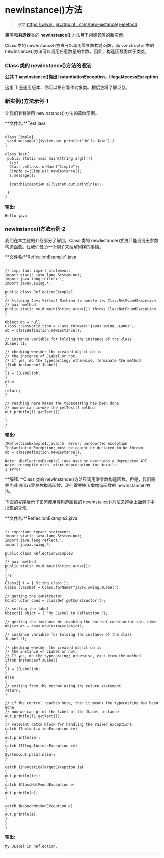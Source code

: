 # newInstance()方法

> 原文:[https://www . javatpoint . com/new-instance()-method](https://www.javatpoint.com/new-instance()-method)

**类**类和**构造器**类的 **newInstance()** 方法用于创建该类的新实例。

Class 类的 newInstance()方法可以调用零参数构造函数，而 constructor 类的 newInstance()方法可以调用任意数量的参数。因此，构造函数类优于类类。

### Class 类的 newInstance()方法的语法

**公共 T newInstance()抛出 InstantiationException，IllegalAccessException**

这里 T 是通用版本。你可以把它看作对象类。稍后您将了解泛型。

### 新实例()方法示例-1

让我们看看使用 newInstance()方法的简单示例。

**文件名:**Test.java

```

class Simple{
 void message(){System.out.println("Hello Java");}
}

class Test{
 public static void main(String args[]){
  try{
  Class c=Class.forName("Simple");
  Simple s=(Simple)c.newInstance();
  s.message();

  }catch(Exception e){System.out.println(e);}

 }
}

```

**输出:**

```
Hello java

```

### newInstance()方法示例-2

我们在本主题的介绍部分了解到，Class 类的 newInstance()方法只能调用无参数构造函数。让我们借助一个例子来理解同样的事情。

**文件名:**ReflectionExample1.java

```

// important import statements
import static java.lang.System.out;
import java.lang.reflect.*;
import javax.swing.*;

public class ReflectionExample1
{
// Allowing Java Virtual Machine to handle the ClassNotFoundException
// main method
public static void main(String argvs[]) throws ClassNotFoundException
{

Object ob = null;
Class classDefinition = Class.forName("javax.swing.JLabel");
ob = classDefinition.newInstance();

// instance variable for holding the instance of the class
JLabel l1;

// checking whether the created object ob is
// the instance of JLabel or not.
// If yes, do the typecasting; otherwise, terminate the method
if(ob instanceof JLabel)
{
l1 = (JLabel)ob;
}
else
{
return;
}

// reaching here means the typecasting has been done
// now we can invoke the getText() method
out.println(l1.getText());

}
}

```

**输出:**

```
/ReflectionExample1.java:15: error: unreported exception InstantiationException; must be caught or declared to be thrown
ob = classDefinition.newInstance();
                                ^
Note: /ReflectionExample1.java uses or overrides a deprecated API.
Note: Recompile with -Xlint:deprecation for details.
1 error

```

**解释:**Class 类的 newInstance()方法只调用零参数构造函数。但是，我们需要为此调用非零参数构造函数，我们需要使用类构造函数的 newInstance()方法。

下面的程序展示了如何使用类构造函数的 newInstance()方法来避免上面例子中出现的异常。

**文件名:**ReflectionExample2.java

```

// important import statements
import static java.lang.System.out;
import java.lang.reflect.*;
import javax.swing.*;

public class ReflectionExample2
{
// main method
public static void main(String argvs[]) 
{
try 
{
Class[] t = { String.class };
Class classDef = Class.forName("javax.swing.JLabel"); 

// getting the constructor
Constructor cons = classDef.getConstructor(t);

// setting the label
Object[] objct = { "My JLabel in Reflection."};

// getting the instance by invoking the correct constructor this time
Object ob = cons.newInstance(objct);

// instance variable for holding the instance of the class
JLabel l1;

// checking whether the created object ob is
// the instance of JLabel or not.
// If yes, do the typecasting; otherwise, exit from the method
if(ob instanceof JLabel)
{
l1 = (JLabel)ob;
}
else
{
// exiting from the method using the return statement
return;
}

// if the control reaches here, then it means the typecasting has been done
// now we can print the label of the JLabel instance
out.println(l1.getText());
}
// relevant catch block for handling the raised exceptions.
catch (InstantiationException ie) 
{
out.println(ie);
} 
catch (IllegalAccessException ie) 
{
System.out.println(ie);
}  

catch (InvocationTargetException ie) 
{
out.println(ie);
}
catch (ClassNotFoundException e) 
{
out.println(e);
}

catch (NoSuchMethodException e) 
{
out.println(e);
}
}
}

```

**输出:**

```
My JLabel in Reflection.

```

* * *